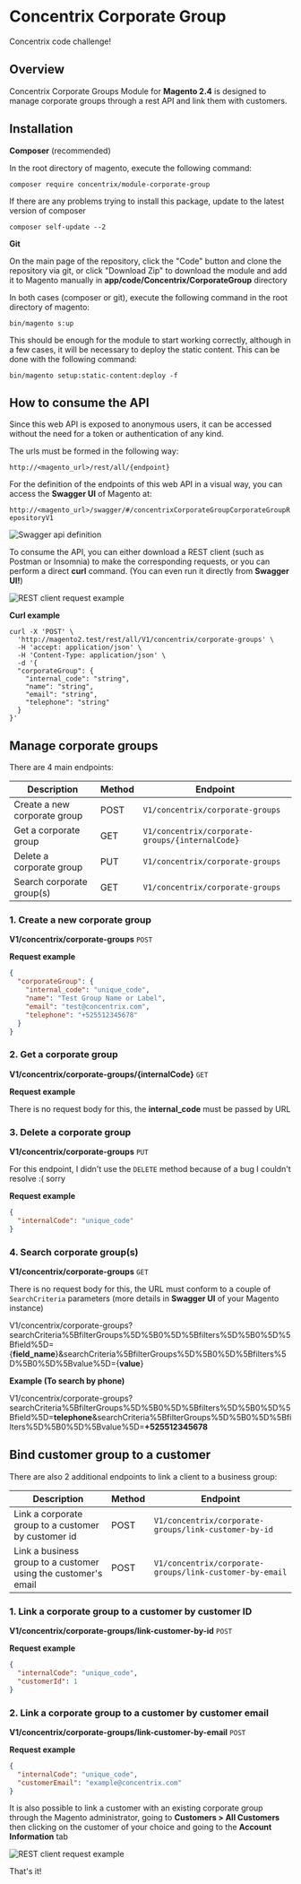 # Concentrix Corporate Group
Concentrix code challenge!

## Overview
Concentrix Corporate Groups Module for **Magento 2.4** is designed to manage corporate groups through a rest API and link them with customers.


## Installation

**Composer** (recommended)

In the root directory of magento, execute the following command:

`composer require concentrix/module-corporate-group`

If there are any problems trying to install this package, update to the latest version of composer

`composer self-update --2`


**Git**

On the main page of the repository, click the "Code" button and clone the repository via git, or click "Download Zip" to download the module and add it to Magento manually in **app/code/Concentrix/CorporateGroup** directory

In both cases (composer or git), execute the following command in the root directory of magento:

`bin/magento s:up`

This should be enough for the module to start working correctly, although in a few cases, it will be necessary to deploy the static content. This can be done with the following command:


`bin/magento setup:static-content:deploy -f`


## How to consume the API
Since this web API is exposed to anonymous users, it can be accessed without the need for a token or authentication of any kind.

The urls must be formed in the following way:

`http://<magento_url>/rest/all/{endpoint}`

For the definition of the endpoints of this web API in a visual way, you can access the **Swagger UI** of Magento at:

`http://<magento_url>/swagger/#/concentrixCorporateGroupCorporateGroupRepositoryV1`

![Swagger api definition](/swagger.png)

To consume the API, you can either download a REST client (such as Postman or Insomnia) to make the corresponding requests, or you can perform a direct **curl** command. (You can even run it directly from **Swagger UI!**)

![REST client request example](/insomnia.png)

**Curl example**

```curl
curl -X 'POST' \
  'http://magento2.test/rest/all/V1/concentrix/corporate-groups' \
  -H 'accept: application/json' \
  -H 'Content-Type: application/json' \
  -d '{
  "corporateGroup": {
    "internal_code": "string",
    "name": "string",
    "email": "string",
    "telephone": "string"
  }
}'
```

## Manage corporate groups

There are 4 main endpoints:

| Description | Method | Endpoint |
| --- | --- | --- |
| Create a new corporate group | POST |`V1/concentrix/corporate-groups`|
| Get a corporate group | GET |`V1/concentrix/corporate-groups/{internalCode}`|
| Delete a corporate group | PUT |`V1/concentrix/corporate-groups`|
| Search corporate group(s) | GET |`V1/concentrix/corporate-groups`|

### 1. Create a new corporate group
**V1/concentrix/corporate-groups** `POST`


**Request example**

```json
{
  "corporateGroup": {
    "internal_code": "unique_code",
    "name": "Test Group Name or Label",
    "email": "test@concentrix.com",
    "telephone": "+525512345678"
  }
}
```

### 2. Get a corporate group
**V1/concentrix/corporate-groups/{internalCode}** `GET`


**Request example**

There is no request body for this, the **internal_code** must be passed by URL


### 3. Delete a corporate group
**V1/concentrix/corporate-groups** `PUT`


For this endpoint, I didn't use the `DELETE` method because of a bug I couldn't resolve :( sorry 

**Request example**

```json
{
  "internalCode": "unique_code"
}
```

### 4. Search corporate group(s)
**V1/concentrix/corporate-groups** `GET`


There is no request body for this, the URL must conform to a couple of `SearchCriteria` parameters (more details in **Swagger UI** of your Magento instance)

V1/concentrix/corporate-groups?searchCriteria%5BfilterGroups%5D%5B0%5D%5Bfilters%5D%5B0%5D%5Bfield%5D={**field_name**}&searchCriteria%5BfilterGroups%5D%5B0%5D%5Bfilters%5D%5B0%5D%5Bvalue%5D={**value**}


**Example (To search by phone)**

V1/concentrix/corporate-groups?searchCriteria%5BfilterGroups%5D%5B0%5D%5Bfilters%5D%5B0%5D%5Bfield%5D=**telephone**&searchCriteria%5BfilterGroups%5D%5B0%5D%5Bfilters%5D%5B0%5D%5Bvalue%5D=**+525512345678**

## Bind customer group to a customer

There are also 2 additional endpoints to link a client to a business group:

| Description | Method | Endpoint |
| --- | --- | --- |
| Link a corporate group to a customer by customer id | POST |`V1/concentrix/corporate-groups/link-customer-by-id`|
| Link a business group to a customer using the customer's email | POST |`V1/concentrix/corporate-groups/link-customer-by-email`|

### 1. Link a corporate group to a customer by customer ID
**V1/concentrix/corporate-groups/link-customer-by-id** `POST`


**Request example**

```json
{
  "internalCode": "unique_code",
  "customerId": 1
}
```

### 2. Link a corporate group to a customer by customer email
**V1/concentrix/corporate-groups/link-customer-by-email** `POST`


**Request example**

```json
{
  "internalCode": "unique_code",
  "customerEmail": "example@concentrix.com"
}
```
It is also possible to link a customer with an existing corporate group through the Magento administrator, going to **Customers > All Customers** then clicking on the customer of your choice and going to the **Account Information** tab

![REST client request example](/customer_admin.png)

That's it!

